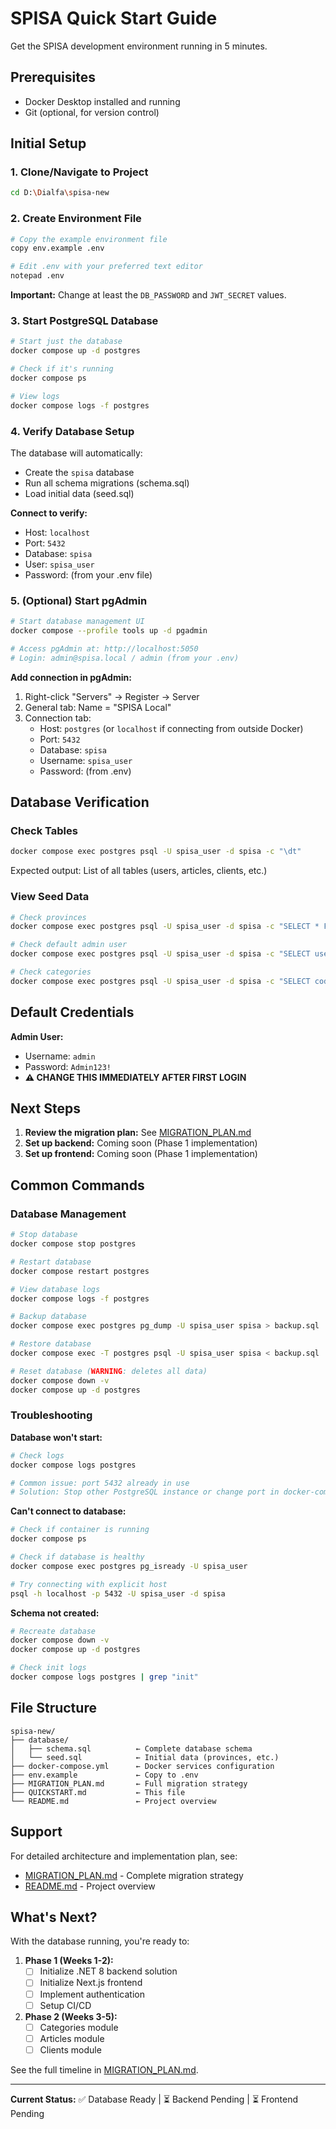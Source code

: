 # SPISA Quick Start Guide

Get the SPISA development environment running in 5 minutes.

## Prerequisites

- Docker Desktop installed and running
- Git (optional, for version control)

## Initial Setup

### 1. Clone/Navigate to Project

```bash
cd D:\Dialfa\spisa-new
```

### 2. Create Environment File

```bash
# Copy the example environment file
copy env.example .env

# Edit .env with your preferred text editor
notepad .env
```

**Important:** Change at least the `DB_PASSWORD` and `JWT_SECRET` values.

### 3. Start PostgreSQL Database

```bash
# Start just the database
docker compose up -d postgres

# Check if it's running
docker compose ps

# View logs
docker compose logs -f postgres
```

### 4. Verify Database Setup

The database will automatically:
- Create the `spisa` database
- Run all schema migrations (schema.sql)
- Load initial data (seed.sql)

**Connect to verify:**
- Host: `localhost`
- Port: `5432`
- Database: `spisa`
- User: `spisa_user`
- Password: (from your .env file)

### 5. (Optional) Start pgAdmin

```bash
# Start database management UI
docker compose --profile tools up -d pgadmin

# Access pgAdmin at: http://localhost:5050
# Login: admin@spisa.local / admin (from your .env)
```

**Add connection in pgAdmin:**
1. Right-click "Servers" → Register → Server
2. General tab: Name = "SPISA Local"
3. Connection tab:
   - Host: `postgres` (or `localhost` if connecting from outside Docker)
   - Port: `5432`
   - Database: `spisa`
   - Username: `spisa_user`
   - Password: (from .env)

## Database Verification

### Check Tables

```bash
docker compose exec postgres psql -U spisa_user -d spisa -c "\dt"
```

Expected output: List of all tables (users, articles, clients, etc.)

### View Seed Data

```bash
# Check provinces
docker compose exec postgres psql -U spisa_user -d spisa -c "SELECT * FROM provinces LIMIT 5;"

# Check default admin user
docker compose exec postgres psql -U spisa_user -d spisa -c "SELECT username, email, role FROM users;"

# Check categories
docker compose exec postgres psql -U spisa_user -d spisa -c "SELECT code, name FROM categories;"
```

## Default Credentials

**Admin User:**
- Username: `admin`
- Password: `Admin123!`
- **⚠️ CHANGE THIS IMMEDIATELY AFTER FIRST LOGIN**

## Next Steps

1. **Review the migration plan:** See [MIGRATION_PLAN.md](./MIGRATION_PLAN.md)
2. **Set up backend:** Coming soon (Phase 1 implementation)
3. **Set up frontend:** Coming soon (Phase 1 implementation)

## Common Commands

### Database Management

```bash
# Stop database
docker compose stop postgres

# Restart database
docker compose restart postgres

# View database logs
docker compose logs -f postgres

# Backup database
docker compose exec postgres pg_dump -U spisa_user spisa > backup.sql

# Restore database
docker compose exec -T postgres psql -U spisa_user spisa < backup.sql

# Reset database (WARNING: deletes all data)
docker compose down -v
docker compose up -d postgres
```

### Troubleshooting

**Database won't start:**
```bash
# Check logs
docker compose logs postgres

# Common issue: port 5432 already in use
# Solution: Stop other PostgreSQL instance or change port in docker-compose.yml
```

**Can't connect to database:**
```bash
# Check if container is running
docker compose ps

# Check if database is healthy
docker compose exec postgres pg_isready -U spisa_user

# Try connecting with explicit host
psql -h localhost -p 5432 -U spisa_user -d spisa
```

**Schema not created:**
```bash
# Recreate database
docker compose down -v
docker compose up -d postgres

# Check init logs
docker compose logs postgres | grep "init"
```

## File Structure

```
spisa-new/
├── database/
│   ├── schema.sql          ← Complete database schema
│   └── seed.sql            ← Initial data (provinces, etc.)
├── docker-compose.yml      ← Docker services configuration
├── env.example             ← Copy to .env
├── MIGRATION_PLAN.md       ← Full migration strategy
├── QUICKSTART.md           ← This file
└── README.md               ← Project overview
```

## Support

For detailed architecture and implementation plan, see:
- [MIGRATION_PLAN.md](./MIGRATION_PLAN.md) - Complete migration strategy
- [README.md](./README.md) - Project overview

## What's Next?

With the database running, you're ready to:

1. **Phase 1 (Weeks 1-2):**
   - [ ] Initialize .NET 8 backend solution
   - [ ] Initialize Next.js frontend
   - [ ] Implement authentication
   - [ ] Setup CI/CD

2. **Phase 2 (Weeks 3-5):**
   - [ ] Categories module
   - [ ] Articles module
   - [ ] Clients module

See the full timeline in [MIGRATION_PLAN.md](./MIGRATION_PLAN.md#implementation-phases).

---

**Current Status:** ✅ Database Ready | ⏳ Backend Pending | ⏳ Frontend Pending


